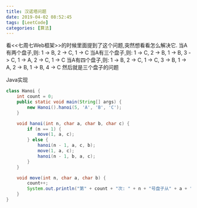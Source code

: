 ```yaml
---
title: 汉诺塔问题
date: 2019-04-02 08:52:45
tags: [LeetCode]
categories: [算法]
---
```

看<<七周七Web框架>>的时候里面提到了这个问题,突然想看看怎么解决它.
当A有两个盘子,则:
    1 -> B, 2 -> C, 1 -> C
当A有三个盘子,则:
    1 -> C, 2 -> B, 1 -> B, 3 -> C, 1 -> A, 2 -> C, 1 -> C
当A有四个盘子,则:
    1 -> B, 2 -> C, 1 -> C, 3 -> B, 1 -> A, 2 -> B, 1 -> B, 4 -> C 然后就是三个盘子的问题

Java实现
```java
class Hanoi {
    int count = 0;
    public static void main(String[] args) {
        new Hanoi().hanoi(5, 'A', 'B', 'C');
    }

    void hanoi(int n, char a, char b, char c) {
        if (n == 1) {
            move(1, a, c);
        } else {
            hanoi(n - 1, a, c, b);
            move(1, a, c);
            hanoi(n - 1, b, a, c);
        }
    }

    void move(int n, char a, char b) {
        count++;
        System.out.println("第" + count + "次: " + n + "号盘子从" + a + "移动到" + b);
    }
}
```